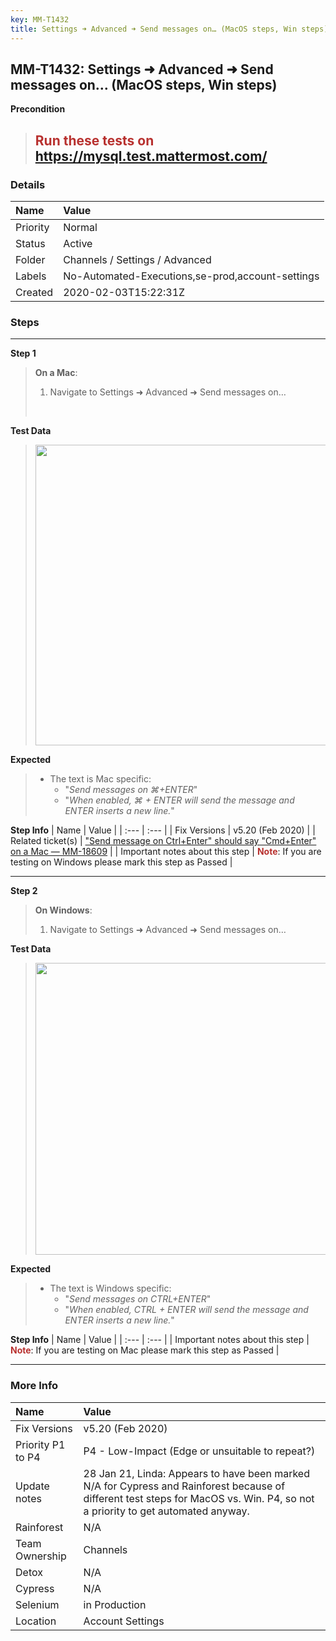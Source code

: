 ```yaml
---
key: MM-T1432
title: Settings ➜ Advanced ➜ Send messages on… (MacOS steps, Win steps)
---
```


## MM-T1432: Settings ➜ Advanced ➜ Send messages on… (MacOS steps, Win steps)

**Precondition**

> <article><h1><span style="color: rgb(184, 49, 47);">Run these tests on</span> <a href="https://mysql.test.mattermost.com/" rel="noopener noreferrer" target="_blank">https://mysql.test.mattermost.com/</a></h1></article>

### Details

| Name     | Value                                            |
| :------- | :----------------------------------------------- |
| Priority | Normal                                           |
| Status   | Active                                           |
| Folder   | Channels / Settings / Advanced                   |
| Labels   | No-Automated-Executions,se-prod,account-settings |
| Created  | 2020-02-03T15:22:31Z                             |

### Steps

<hr/>

**Step 1**

> <article><strong>On a Mac</strong>:<ol><li>Navigate to Settings ➜ Advanced ➜ Send messages on…</li></ol><br /></article>

**Test Data**

> <article><img src="https://smartbear-tm4j-prod-us-west-2-attachment-rich-text.s3.us-west-2.amazonaws.com/embedded-f3277290f945470c4add5d21ef3dc7ca7b74388fc7152bfb6b99ae58c66a95a8-1580743441068-2020-02-03_09-52-21.png" style="width:481px" class="fr-fil fr-dib" /></article>

**Expected**

> <article><ul><li>The text is Mac specific:<ul><li>"<em>Send messages on ⌘+ENTER</em>"</li><li>"<em>When enabled, ⌘ + ENTER will send the message and ENTER inserts a new line.</em>"</li></ul></li></ul></article>

**Step Info**
| Name | Value |
| :--- | :--- |
| Fix Versions | v5.20 (Feb 2020) |
| Related ticket(s) | <a href="https://mattermost.atlassian.net/browse/MM-18609" rel="noopener noreferrer" target="_blank">"Send message on Ctrl+Enter" should say "Cmd+Enter" on a Mac — MM-18609</a> |
| Important notes about this step | <strong><span style="color:rgb(184, 49, 47)">Note</span></strong>: If you are testing on Windows please mark this step as Passed |

<hr/>

**Step 2**

> <article><strong>On Windows</strong>:<ol><li>Navigate to Settings ➜ Advanced ➜ Send messages on…</li></ol></article>

**Test Data**

> <article><img src="https://smartbear-tm4j-prod-us-west-2-attachment-rich-text.s3.us-west-2.amazonaws.com/embedded-f3277290f945470c4add5d21ef3dc7ca7b74388fc7152bfb6b99ae58c66a95a8-1580743807923-2020-02-03_10-08-11.png" style="width:467px" class="fr-fil fr-dib" /></article>

**Expected**

> <article><ul><li>The text is Windows specific:<ul><li>"<em>Send messages on CTRL+ENTER</em>"</li><li>"<em>When enabled, CTRL + ENTER will send the message and ENTER inserts a new line.</em>"</li></ul></li></ul></article>

**Step Info**
| Name | Value |
| :--- | :--- |
| Important notes about this step | <strong><span style="color:rgb(184, 49, 47)">Note</span></strong>: If you are testing on Mac please mark this step as Passed |

<hr/>

### More Info

| Name              | Value                                                                                                                                                                          |
| :---------------- | :----------------------------------------------------------------------------------------------------------------------------------------------------------------------------- |
| Fix Versions      | v5.20 (Feb 2020)                                                                                                                                                               |
| Priority P1 to P4 | P4 - Low-Impact (Edge or unsuitable to repeat?)                                                                                                                                |
| Update notes      | 28 Jan 21, Linda: Appears to have been marked N/A for Cypress and Rainforest because of different test steps for MacOS vs. Win. P4, so not a priority to get automated anyway. |
| Rainforest        | N/A                                                                                                                                                                            |
| Team Ownership    | Channels                                                                                                                                                                       |
| Detox             | N/A                                                                                                                                                                            |
| Cypress           | N/A                                                                                                                                                                            |
| Selenium          | in Production                                                                                                                                                                  |
| Location          | Account Settings                                                                                                                                                               |
